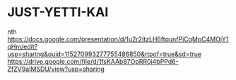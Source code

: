 # JUST-YETTI-KAI
nth
https://docs.google.com/presentation/d/1u2r2ltzLH6ftqunfPiCqMpC4MOjY1qHm/edit?usp=sharing&ouid=115270993277755486850&rtpof=true&sd=true
https://drive.google.com/file/d/1fsKAAb87OpRR0j4bPPd6-ZfZV9aIMSDU/view?usp=sharing
